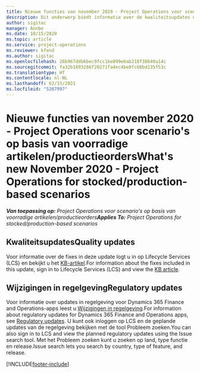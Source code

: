 ```yaml
---
title: Nieuwe functies van november 2020 - Project Operations voor scenario's op basis van voorradige artikelen/productieorders
description: Dit onderwerp biedt informatie over de kwaliteitsupdates die beschikbaar zijn in de release van november 2020 van Project Operations voor scenario's op basis van voorradige artikelen/productieorders.
author: sigitac
manager: Annbe
ms.date: 10/15/2020
ms.topic: article
ms.service: project-operations
ms.reviewer: kfend
ms.author: sigitac
ms.openlocfilehash: 28b967ddb6bec9fcc1be099e6ab218f38640a14c
ms.sourcegitcommit: fa32b1893286f20271fa4ec4be8fc68bd135f53c
ms.translationtype: HT
ms.contentlocale: nl-NL
ms.lasthandoff: 02/15/2021
ms.locfileid: "5287997"
---
```

# <a name="whats-new-november-2020---project-operations-for-stockedproduction-based-scenarios"></a><span data-ttu-id="2759f-103">Nieuwe functies van november 2020 - Project Operations voor scenario's op basis van voorradige artikelen/productieorders</span><span class="sxs-lookup"><span data-stu-id="2759f-103">What's new November 2020 - Project Operations for stocked/production-based scenarios</span></span>

<span data-ttu-id="2759f-104">_**Van toepassing op:** Project Operations voor scenario's op basis van voorradige artikelen/productieorders_</span><span class="sxs-lookup"><span data-stu-id="2759f-104">_**Applies To:** Project Operations for stocked/production-based scenarios_</span></span>

## <a name="quality-updates"></a><span data-ttu-id="2759f-105">Kwaliteitsupdates</span><span class="sxs-lookup"><span data-stu-id="2759f-105">Quality updates</span></span>

<span data-ttu-id="2759f-106">Voor informatie over de fixes in deze update logt u in op Lifecycle Services (LCS) en bekijkt u het [KB-artikel](https://fix.lcs.dynamics.com/Issue/Details?bugId=488609&amp;dbType=3&amp;qc=8251e8e1d5e2386de850599926c1adc3fec8e2ba25308036d22cdfe0a1c28fc7).</span><span class="sxs-lookup"><span data-stu-id="2759f-106">For information about the fixes included in this update, sign in to Lifecycle Services (LCS) and view the [KB article](https://fix.lcs.dynamics.com/Issue/Details?bugId=488609&amp;dbType=3&amp;qc=8251e8e1d5e2386de850599926c1adc3fec8e2ba25308036d22cdfe0a1c28fc7).</span></span>

## <a name="regulatory-updates"></a><span data-ttu-id="2759f-107">Wijzigingen in regelgeving</span><span class="sxs-lookup"><span data-stu-id="2759f-107">Regulatory updates</span></span>

<span data-ttu-id="2759f-108">Voor informatie over updates in regelgeving voor Dynamics 365 Finance and Operations-apps leest u [Wijzigingen in regelgeving](https://docs.microsoft.com/dynamics365/finance/localizations/regulatory-updates).</span><span class="sxs-lookup"><span data-stu-id="2759f-108">For information about regulatory updates for Dynamics 365 Finance and Operations apps, see [Regulatory updates](https://docs.microsoft.com/dynamics365/finance/localizations/regulatory-updates).</span></span> <span data-ttu-id="2759f-109">U kunt ook inloggen op LCS en de geplande updates van de regelgeving bekijken met de tool Probleem zoeken.</span><span class="sxs-lookup"><span data-stu-id="2759f-109">You can also sign in to LCS and view the planned regulatory updates using the Issue search tool.</span></span> <span data-ttu-id="2759f-110">Met het Probleem zoeken kunt u zoeken op land, type functie en release.</span><span class="sxs-lookup"><span data-stu-id="2759f-110">Issue search lets you search by country, type of feature, and release.</span></span>


[!INCLUDE[footer-include](../../includes/footer-banner.md)]